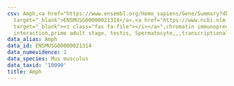 ```yaml
---
csv: Amph,<a href="https://www.ensembl.org/Homo_sapiens/Gene/Summary?db=core;g=ENSMUSG00000021314"
  target="_blank">ENSMUSG00000021314</a>,<a href="https://www.ncbi.nlm.nih.gov/pubmed/25450459"
  target="_blank"><i class="fas fa-file"></i></a>",chromatin immunoprecipitation assay,direct
  interaction,prime adult stage, testis, Spermatocyte,,,transcriptional regulation,
data_alias: Amph
data_id: ENSMUSG00000021314
data_numevidence: 1
data_species: Mus musculus
data_taxid: '10090'
title: Amph
---
```

